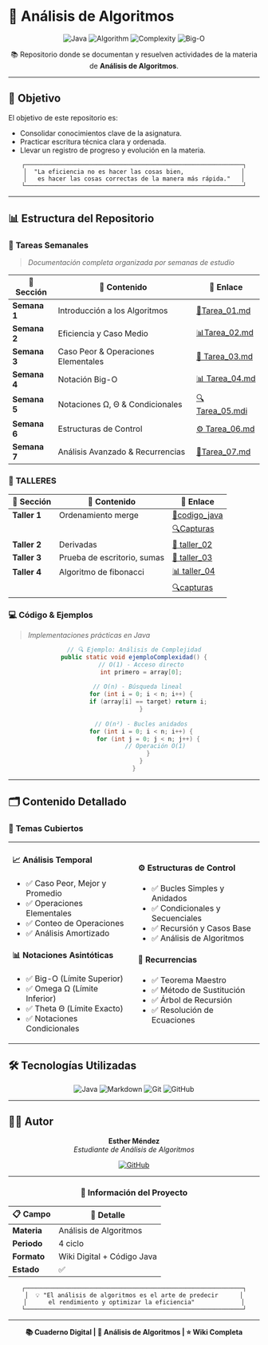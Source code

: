 # 🚀 Análisis de Algoritmos

<div align="center">

![Java](https://img.shields.io/badge/Java-ED8B00?style=for-the-badge&logo=openjdk&logoColor=white)
![Algorithm](https://img.shields.io/badge/Algorithm-Analysis-blue?style=for-the-badge&logo=algorithm&logoColor=white)
![Complexity](https://img.shields.io/badge/Time-Complexity-green?style=for-the-badge&logo=clock&logoColor=white)
![Big-O](https://img.shields.io/badge/Big--O-Notation-red?style=for-the-badge&logo=mathematics&logoColor=white)


  📚 Repositorio donde se documentan y resuelven actividades de la materia de **Análisis de Algoritmos**.

---

</div>

## 🚀 Objetivo

El objetivo de este repositorio es:

- Consolidar conocimientos clave de la asignatura.
- Practicar escritura técnica clara y ordenada.
- Llevar un registro de progreso y evolución en la materia.

<div align="center">

```
┌─────────────────────────────────────────────────────────────┐
│  "La eficiencia no es hacer las cosas bien,                │
│   es hacer las cosas correctas de la manera más rápida."   │
└─────────────────────────────────────────────────────────────┘
```

</div>

---

## 📊 Estructura del Repositorio

### 📝 **Tareas Semanales**
> *Documentación completa organizada por semanas de estudio*

| 📁 **Sección** | 🎯 **Contenido** | 🔗 **Enlace** |
|----------------|------------------|---------------|
| **Semana 1** | Introducción a los Algoritmos   | [📖Tarea_01.md](tareas/Tarea_01.md) |
| **Semana 2** | Eficiencia y Caso Medio           | [📊Tarea_02.md](tareas/Tarea_02/Tarea_02.md) |
| **Semana 3** | Caso Peor & Operaciones Elementales | [📖 Tarea_03.md](tareas/Tarea_03.md) |
| **Semana 4** | Notación Big-O | [📊 Tarea_04.md](tareas/Tarea_04.md) |
| **Semana 5** | Notaciones Ω, Θ & Condicionales | [🔍 Tarea_05.mdi](tareas/Tarea_05.md) |
| **Semana 6** | Estructuras de Control | [⚙️ Tarea_06.md](tareas/Tarea_06.md) |
| **Semana 7** | Análisis Avanzado & Recurrencias | [🎯Tarea_07.md](tareas/Tarea_07.md) |

### 📝 **TALLERES**

| 📁 **Sección** | 🎯 **Contenido** | 🔗 **Enlace** |
|----------------|------------------|---------------|
| **Taller 1** | Ordenamiento merge   | [🎯codigo_java](talleres/semana_02/codigo_java)|
|      |                                                    | [🔍Capturas](talleres/semana_02/Capturas) |
| **Taller 2** | Derivadas | [📖 taller_02](talleres/taller_02) |
| **Taller 3** | Prueba de escritorio, sumas | [📖 taller_03](talleres/taller_03) |
| **Taller 4** | Algoritmo de fibonacci | [📊 taller_04](talleres/taller_04/codigo_java) |
|      |                                                    | [🔍capturas](talleres/taller_04/capturas) |

### 💻 **Código & Ejemplos**
> *Implementaciones prácticas en Java*

<div align="center">

```java
// 🔍 Ejemplo: Análisis de Complejidad
public static void ejemploComplexidad() {
    // O(1) - Acceso directo
    int primero = array[0];
    
    // O(n) - Búsqueda lineal  
    for (int i = 0; i < n; i++) {
        if (array[i] == target) return i;
    }
    
    // O(n²) - Bucles anidados
    for (int i = 0; i < n; i++) {
        for (int j = 0; j < n; j++) {
            // Operación O(1)
        }
    }
}
```

</div>

---

## 🗂️ Contenido Detallado

### 🎯 **Temas Cubiertos**

<table>
<tr>
<td width="50%">

#### 📈 **Análisis Temporal**
- ✅ Caso Peor, Mejor y Promedio
- ✅ Operaciones Elementales
- ✅ Conteo de Operaciones
- ✅ Análisis Amortizado

#### 📊 **Notaciones Asintóticas**
- ✅ Big-O (Límite Superior)
- ✅ Omega Ω (Límite Inferior)  
- ✅ Theta Θ (Límite Exacto)
- ✅ Notaciones Condicionales

</td>
<td width="50%">

#### ⚙️ **Estructuras de Control**
- ✅ Bucles Simples y Anidados
- ✅ Condicionales y Secuenciales
- ✅ Recursión y Casos Base
- ✅ Análisis de Algoritmos

#### 🧮 **Recurrencias**
- ✅ Teorema Maestro
- ✅ Método de Sustitución
- ✅ Árbol de Recursión
- ✅ Resolución de Ecuaciones

</td>
</tr>
</table>
	

## 🛠️ Tecnologías Utilizadas

<div align="center">

![Java](https://img.shields.io/badge/Java-17+-orange?style=flat-square&logo=openjdk)
![Markdown](https://img.shields.io/badge/Markdown-Documentation-blue?style=flat-square&logo=markdown)
![Git](https://img.shields.io/badge/Git-Version%20Control-red?style=flat-square&logo=git)
![GitHub](https://img.shields.io/badge/GitHub-Repository-black?style=flat-square&logo=github)

</div>



---

## 👨‍💻 Autor

<div align="center">

**Esther Méndez**  
*Estudiante de Análisis de Algoritmos*

[![GitHub](https://img.shields.io/badge/GitHub-Esthermendez5-black?style=for-the-badge&logo=github)](https://github.com/Esthermendez5)

---

### 📅 **Información del Proyecto**

| 📋 **Campo** | 📝 **Detalle** |
|-------------|----------------|
| **Materia** | Análisis de Algoritmos |
| **Periodo** | 4 ciclo|
| **Formato** | Wiki Digital + Código Java |
| **Estado** | ✅  |

</div>



<div align="center">



```
┌─────────────────────────────────────────────────────────────┐
│  💡 "El análisis de algoritmos es el arte de predecir      │
│      el rendimiento y optimizar la eficiencia"             │
└─────────────────────────────────────────────────────────────┘
```

---

**📚 Cuaderno Digital | 🚀 Análisis de Algoritmos | ⭐ Wiki Completa**

</div>
